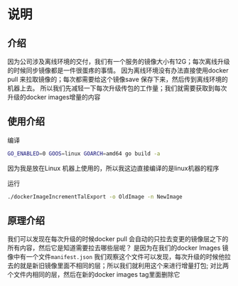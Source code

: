 # 说明
## 介绍
因为公司涉及离线环境的交付，我们有一个服务的镜像大小有12G；每次离线升级的时候同步镜像都是一件很蛋疼的事情。
因为离线环境没有办法直接使用docker pull 来拉取镜像的；每次都需要给这个镜像save 保存下来，然后传到离线环境的机器上去。
所以我们先减轻一下每次升级传包的工作量；我们就需要获取到每次升级的docker images增量的内容

## 使用介绍
编译
```bash
GO_ENABLED=0 GOOS=linux GOARCH=amd64 go build -a 
```
因为我是放在Linux 机器上使用的，所以我这边直接编译的是linux机器的程序

运行
```bash
./dockerImageIncrementTalExport -o OldImage -n NewImage
```

## 原理介绍
我们可以发现在每次升级的时候docker pull 会自动的只拉去变更的镜像层之下的所有内容，然后它是知道需要拉去哪些层呢？
是因为在我们的docker Images 镜像中有一个文件`manifest.json`
我们观察这个文件可以发现，每次升级的时候他拉去的就是新旧镜像里面不相同的层；所以我们就利用这个来进行增量打包;
对比两个文件内相同的层，然后在新的docker images tag里面删除它
